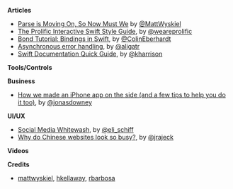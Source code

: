 **Articles**

* [Parse is Moving On, So Now Must We](https://mattwyskiel.github.io/posts/2016/02/07/parse-shutdown.html) by [@MattWyskiel](https://twitter.com/mattwyskiel)
* [The Prolific Interactive Swift Style Guide](http://blog.prolificinteractive.com/2016/02/08/the-prolific-interactive-swift-style-guide/), by [@weareprolific](https://twitter.com/weareprolific)
* [Bond Tutorial: Bindings in Swift](http://www.raywenderlich.com/123108/bond-tutorial), by [@ColinEberhardt](https://twitter.com/ColinEberhardt)
* [Asynchronous error handling](http://alisoftware.github.io/swift/async/error/2016/02/06/async-errors/), by [@aligatr](https://twitter.com/aligatr)
* [Swift Documentation Quick Guide](http://useyourloaf.com/blog/swift-documentation-quick-guide/), by [@kharrison](https://twitter.com/kharrison)

**Tools/Controls**

**Business**

* [How we made an iPhone app on the side (and a few tips to help you do it too)](https://medium.com/@jonasdowney/how-we-made-an-iphone-app-on-the-side-and-a-few-tips-to-help-you-do-it-too-454b3c655bc4#.eygt67ex3), by [@jonasdowney](https://twitter.com/jonasdowney)

**UI/UX**

* [Social Media Whitewash](http://www.elischiff.com/2016/2/9/social-media-whitewash), by [@eli_schiff](https://twitter.com/eli_schiff)
* [Why do Chinese websites look so busy?](https://econsultancy.com/blog/67466-why-do-chinese-websites-look-so-busy), by [@jrajeck](https://twitter.com/jrajeck)

**Videos**

**Credits**

* [mattwyskiel](https://github.com/mattwyskiel),  [hkellaway](https://github.com/hkellaway), [rbarbosa](https://github.com/rbarbosa)
